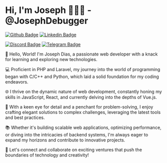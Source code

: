 <h1> Hi, I'm Joseph 👨🏻‍💻 - @JosephDebugger </h1>

[![Github Badge](https://img.shields.io/badge/-Facebook-blue?style=for-the-badge&logo=Facebook&logoColor=white&link=https://github.com/JosephDebugger)](https://www.facebook.com/joseph.dias.9212/)
[![Linkedin Badge](https://img.shields.io/badge/-Linkedin-blue?style=for-the-badge&logo=Linkedin&logoColor=white&link=https://github.com/JosephDebugger)](https://www.linkedin.com/in/joseph-dias/)
<!-- [![Youtube Badge](https://img.shields.io/badge/YouTube-FF0000?style=for-the-badge&logo=youtube&logoColor=white)](https://www.youtube.com/channel/UCzmXzz_VR0Li8-YOvWN_t3g) -->
[![Discord Badge](https://img.shields.io/badge/Discord-5865F2?style=for-the-badge&logo=discord&logoColor=white)](https://discord.gg/josephdias1966)
[![Telegram Badge](https://img.shields.io/badge/Telegram-2CA5E0?style=for-the-badge&logo=telegram&logoColor=white)](https://t.me/josephHack360)

👋 Hello, World! I'm Joseph Dias, a passionate web developer with a knack for learning and exploring new technologies.

💻 Proficient in PHP and Laravel, my journey into the world of programming began with C/C++ and Python, which laid a solid foundation for my coding endeavors.

🌐 I thrive on the dynamic nature of web development, constantly honing my skills in JavaScript, React, and currently delving into the depths of Vue.js.

🚀 With a keen eye for detail and a penchant for problem-solving, I enjoy crafting elegant solutions to complex challenges, leveraging the latest tools and best practices.

📚 Whether it's building scalable web applications, optimizing performance, or diving into the intricacies of backend systems, I'm always eager to expand my horizons and contribute to innovative projects.

🌟 Let's connect and collaborate on exciting ventures that push the boundaries of technology and creativity!


